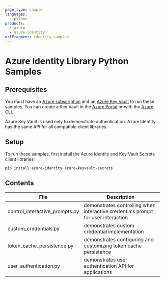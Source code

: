 ```yaml
---
page_type: sample
languages:
  - python
products:
  - azure
  - azure-identity
urlFragment: identity-samples
---
```


# Azure Identity Library Python Samples

## Prerequisites

You must have an [Azure subscription](https://azure.microsoft.com/free) and an
[Azure Key Vault](https://azure.microsoft.com/services/key-vault/) to run
these samples. You can create a Key Vault in the
[Azure Portal](https://portal.azure.com/#create/Microsoft.KeyVault) or with the
[Azure CLI](https://docs.microsoft.com/azure/key-vault/secrets/quick-create-cli).

Azure Key Vault is used only to demonstrate authentication. Azure Identity has
the same API for all compatible client libraries.

## Setup

To run these samples, first install the Azure Identity and Key Vault Secrets
client libraries:

```commandline
pip install azure-identity azure-keyvault-secrets
```

## Contents
| File | Description |
|-------------|-------------|
| control_interactive_prompts.py | demonstrates controlling when interactive credentials prompt for user interaction |
| custom_credentials.py | demonstrates custom credential implementation |
| token_cache_persistence.py | demonstrates configuring and customizing token cache persistence
| user_authentication.py | demonstrates user authentication API for applications |
